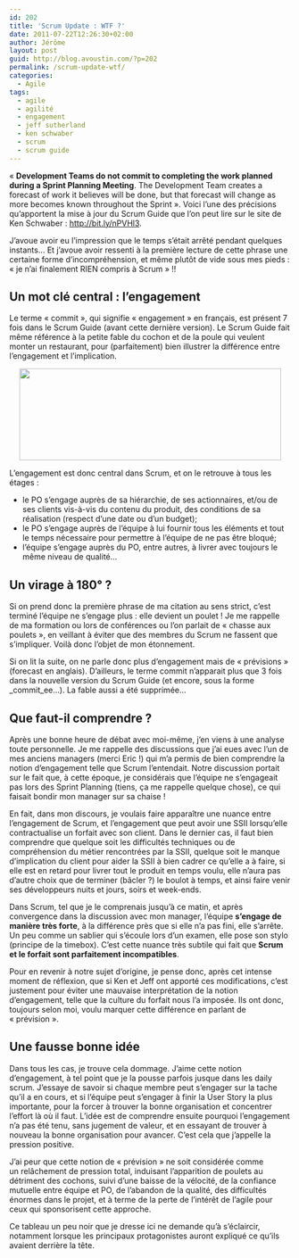 ```yaml
---
id: 202
title: 'Scrum Update : WTF ?'
date: 2011-07-22T12:26:30+02:00
author: Jérôme
layout: post
guid: http://blog.avoustin.com/?p=202
permalink: /scrum-update-wtf/
categories:
  - Agile
tags:
  - agile
  - agilité
  - engagement
  - jeff sutherland
  - ken schwaber
  - scrum
  - scrum guide
---
```


« **Development Teams do not commit to completing the work planned during a Sprint Planning Meeting**. The Development Team creates a forecast of work it believes will be done, but that forecast will change as more becomes known throughout the Sprint ». Voici l&rsquo;une des précisions qu&rsquo;apportent la mise à jour du Scrum Guide que l&rsquo;on peut lire sur le site de Ken Schwaber : <a title="Scrum Guide Update 2011" href="http://bit.ly/nPVHl3" target="_blank">http://bit.ly/nPVHl3</a>.

J&rsquo;avoue avoir eu l&rsquo;impression que le temps s&rsquo;était arrêté pendant quelques instants&#8230; Et j&rsquo;avoue avoir ressenti à la première lecture de cette phrase une certaine forme d&rsquo;incompréhension, et même plutôt de vide sous mes pieds : « je n&rsquo;ai finalement RIEN compris à Scrum » !!<!--more-->

## Un mot clé central : l&rsquo;engagement

Le terme « commit », qui signifie « engagement » en français, est présent 7 fois dans le Scrum Guide (avant cette dernière version). Le Scrum Guide fait même référence à la petite fable du cochon et de la poule qui veulent monter un restaurant, pour (parfaitement) bien illustrer la différence entre l&rsquo;engagement et l&rsquo;implication.

<p style="text-align: center;">
  <a href="http://blog.avoustin.com/scrum-update-wtf/scrumtoon/" rel="attachment wp-att-203"><img class="aligncenter size-full wp-image-203" title="scrumtoon" src="http://blog.avoustin.com/wp-content/upload/scrumtoon.jpg" alt="" width="469" height="165" srcset="http://blog.avoustin.com/wp-content/upload/scrumtoon.jpg 625w, http://blog.avoustin.com/wp-content/upload/scrumtoon-300x105.jpg 300w" sizes="(max-width: 469px) 100vw, 469px" /></a>
</p>

L&rsquo;engagement est donc central dans Scrum, et on le retrouve à tous les étages :

  * le PO s&rsquo;engage auprès de sa hiérarchie, de ses actionnaires, et/ou de ses clients vis-à-vis du contenu du produit, des conditions de sa réalisation (respect d&rsquo;une date ou d&rsquo;un budget);
  * le PO s&rsquo;engage auprès de l&rsquo;équipe à lui fournir tous les éléments et tout le temps nécessaire pour permettre à l&rsquo;équipe de ne pas être bloqué;
  * l&rsquo;équipe s&rsquo;engage auprès du PO, entre autres, à livrer avec toujours le même niveau de qualité&#8230;

## Un virage à 180° ?

Si on prend donc la première phrase de ma citation au sens strict, c&rsquo;est terminé l&rsquo;équipe ne s&rsquo;engage plus : elle devient un poulet ! Je me rappelle de ma formation ou lors de conférences ou l&rsquo;on parlait de « chasse aux poulets », en veillant à éviter que des membres du Scrum ne fassent que s&rsquo;impliquer. Voilà donc l&rsquo;objet de mon étonnement.

Si on lit la suite, on ne parle donc plus d&rsquo;engagement mais de « prévisions » (forecast en anglais). D&rsquo;ailleurs, le terme commit n&rsquo;apparait plus que 3 fois dans la nouvelle version du Scrum Guide (et encore, sous la forme _commit_ee&#8230;). La fable aussi a été supprimée&#8230;

## Que faut-il comprendre ?

Après une bonne heure de débat avec moi-même, j&rsquo;en viens à une analyse toute personnelle. Je me rappelle des discussions que j&rsquo;ai eues avec l&rsquo;un de mes anciens managers (merci Eric !) qui m&rsquo;a permis de bien comprendre la notion d&rsquo;engagement telle que Scrum l&rsquo;entendait. Notre discussion portait sur le fait que, à cette époque, je considérais que l&rsquo;équipe ne s&rsquo;engageait pas lors des Sprint Planning (tiens, ça me rappelle quelque chose), ce qui faisait bondir mon manager sur sa chaise !

En fait, dans mon discours, je voulais faire apparaître une nuance entre l&rsquo;engagement de Scrum, et l&rsquo;engagement que peut avoir une SSII lorsqu&rsquo;elle contractualise un forfait avec son client. Dans le dernier cas, il faut bien comprendre que quelque soit les difficultés techniques ou de compréhension du métier rencontrées par la SSII, quelque soit le manque d&rsquo;implication du client pour aider la SSII à bien cadrer ce qu&rsquo;elle a à faire, si elle est en retard pour livrer tout le produit en temps voulu, elle n&rsquo;aura pas d&rsquo;autre choix que de terminer (bâcler ?) le boulot à temps, et ainsi faire venir ses développeurs nuits et jours, soirs et week-ends.

Dans Scrum, tel que je le comprenais jusqu&rsquo;à ce matin, et après convergence dans la discussion avec mon manager, l&rsquo;équipe **s&rsquo;engage de manière très forte**, à la différence près que si elle n&rsquo;a pas fini, elle s&rsquo;arrête. Un peu comme un sablier qui s&rsquo;écoule lors d&rsquo;un examen, elle pose son stylo (principe de la timebox). C&rsquo;est cette nuance très subtile qui fait que **Scrum et le forfait sont parfaitement incompatibles**.

Pour en revenir à notre sujet d&rsquo;origine, je pense donc, après cet intense moment de réflexion, que si Ken et Jeff ont apporté ces modifications, c&rsquo;est justement pour éviter une mauvaise interprétation de la notion d&rsquo;engagement, telle que la culture du forfait nous l&rsquo;a imposée. Ils ont donc, toujours selon moi, voulu marquer cette différence en parlant de « prévision ».

## Une fausse bonne idée

Dans tous les cas, je trouve cela dommage. J&rsquo;aime cette notion d&rsquo;engagement, à tel point que je la pousse parfois jusque dans les daily scrum. J&rsquo;essaye de savoir si chaque membre peut s&rsquo;engager sur la tache qu&rsquo;il a en cours, et si l&rsquo;équipe peut s&rsquo;engager à finir la User Story la plus importante, pour la forcer à trouver la bonne organisation et concentrer l&rsquo;effort là où il faut. L&rsquo;idée est de comprendre ensuite pourquoi l&rsquo;engagement n&rsquo;a pas été tenu, sans jugement de valeur, et en essayant de trouver à nouveau la bonne organisation pour avancer. C&rsquo;est cela que j&rsquo;appelle la pression positive.

J&rsquo;ai peur que cette notion de « prévision » ne soit considérée comme un relâchement de pression total, induisant l&rsquo;apparition de poulets au détriment des cochons, suivi d&rsquo;une baisse de la vélocité, de la confiance mutuelle entre équipe et PO, de l&rsquo;abandon de la qualité, des difficultés énormes dans le projet, et à terme de la perte de l&rsquo;intérêt de l&rsquo;agile pour ceux qui sponsorisent cette approche.

Ce tableau un peu noir que je dresse ici ne demande qu&rsquo;à s&rsquo;éclaircir, notamment lorsque les principaux protagonistes auront expliqué ce qu&rsquo;ils avaient derrière la tête.

